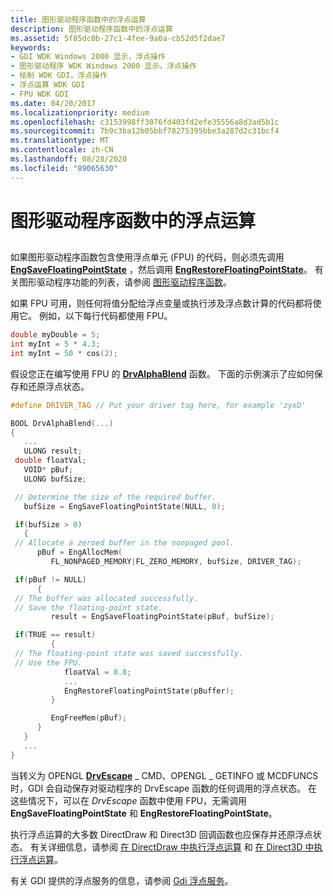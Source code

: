 ```yaml
---
title: 图形驱动程序函数中的浮点运算
description: 图形驱动程序函数中的浮点运算
ms.assetid: 5f85dc0b-27c1-4fee-9a0a-cb52d5f2dae7
keywords:
- GDI WDK Windows 2000 显示，浮点操作
- 图形驱动程序 WDK Windows 2000 显示，浮点操作
- 绘制 WDK GDI，浮点操作
- 浮点运算 WDK GDI
- FPU WDK GDI
ms.date: 04/20/2017
ms.localizationpriority: medium
ms.openlocfilehash: c3153998ff3076fd403fd2efe35556a8d3ad5b1c
ms.sourcegitcommit: 7b9c3ba12b05bbf78275395bbe3a287d2c31bcf4
ms.translationtype: MT
ms.contentlocale: zh-CN
ms.lasthandoff: 08/28/2020
ms.locfileid: "89065630"
---
```

# <a name="floating-point-operations-in-graphics-driver-functions"></a>图形驱动程序函数中的浮点运算


## <span id="ddk_floating_point_operations_in_graphics_driver_functions_gg"></span><span id="DDK_FLOATING_POINT_OPERATIONS_IN_GRAPHICS_DRIVER_FUNCTIONS_GG"></span>


如果图形驱动程序函数包含使用浮点单元 (FPU) 的代码，则必须先调用 [**EngSaveFloatingPointState**](/windows/desktop/api/winddi/nf-winddi-engsavefloatingpointstate) ，然后调用 [**EngRestoreFloatingPointState**](/windows/desktop/api/winddi/nf-winddi-engrestorefloatingpointstate)。 有关图形驱动程序功能的列表，请参阅 [图形驱动程序函数](graphics-driver-functions.md)。

如果 FPU 可用，则任何将值分配给浮点变量或执行涉及浮点数计算的代码都将使用它。 例如，以下每行代码都使用 FPU。

```cpp
double myDouble = 5;
int myInt = 5 * 4.3;
int myInt = 50 * cos(2);
```

假设您正在编写使用 FPU 的 [**DrvAlphaBlend**](/windows/desktop/api/winddi/nf-winddi-drvalphablend) 函数。 下面的示例演示了应如何保存和还原浮点状态。

```cpp
#define DRIVER_TAG // Put your driver tag here, for example 'zyxD'

BOOL DrvAlphaBlend(...)
{
   ...
   ULONG result;
 double floatVal;
   VOID* pBuf;
   ULONG bufSize;

 // Determine the size of the required buffer.
   bufSize = EngSaveFloatingPointState(NULL, 0);

 if(bufSize > 0)
   {
 // Allocate a zeroed buffer in the nonpaged pool.
      pBuf = EngAllocMem(
         FL_NONPAGED_MEMORY|FL_ZERO_MEMORY, bufSize, DRIVER_TAG);

 if(pBuf != NULL)
      {
 // The buffer was allocated successfully.
 // Save the floating-point state.
         result = EngSaveFloatingPointState(pBuf, bufSize);

 if(TRUE == result)
         {
 // The floating-point state was saved successfully.
 // Use the FPU.
            floatVal = 0.8;
            ...
            EngRestoreFloatingPointState(pBuffer);
         }

         EngFreeMem(pBuf);
      }
   }
   ...
}
```

当转义为 OPENGL [**DrvEscape**](/windows/desktop/api/winddi/nf-winddi-drvescape) \_ CMD、OPENGL \_ GETINFO 或 MCDFUNCS 时，GDI 会自动保存对驱动程序的 DrvEscape 函数的任何调用的浮点状态。 在这些情况下，可以在 *DrvEscape* 函数中使用 FPU，无需调用 **EngSaveFloatingPointState** 和 **EngRestoreFloatingPointState**。

执行浮点运算的大多数 DirectDraw 和 Direct3D 回调函数也应保存并还原浮点状态。 有关详细信息，请参阅 [在 DirectDraw 中执行浮点运算](performing-floating-point-operations-in-directdraw.md) 和 [在 Direct3D 中执行浮点运算](performing-floating-point-operations-in-direct3d.md)。

有关 GDI 提供的浮点服务的信息，请参阅 [Gdi 浮点服务](gdi-floating-point-services.md)。

 

